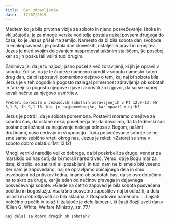 ```yaml
---
title:  Dan zdravljenja
date:   17/07/2019
---
```


Medtem ko je bila prvotna vizija za soboto in njeno posvečevanje široka in vključujoča, je za mnoge verske voditelje postala nekaj povsem drugega do časa, ko je Jezus prišel na zemljo. Namesto da bi bila sobota dan svobode in enakopravnosti, je postala dan človeških, ustaljenih pravil in omejitev. Jezus je med svojim delovanjem nasprotoval takšnim stališčem, še posebej, ker so jih poskušali vsiliti tudi drugim.

Zanimivo je, da je to najbolj jasno počel z več zdravljenji, ki jih je opravil v soboto. Zdi se, da je te čudeže namerno naredil v soboto namesto kateri drug dan, da bi izpostavil pomembno dejstvo o tem, kaj naj bi sobota bila. Jezus je v teh dogodkih pogosto razlagal primernost zdravljenja ob sobotah in farizeji so pogosto njegove izjave izkoristili za izgovor, da so še naprej kovali načrte za njegovo usmrtitev.

`Preberi poročila o Jezusovih sobotnih zdravljenjih v Mt 12,9-13; Mr 3,1-6, Jn 9,1-16. Kaj je najpomembnejše, kar opaziš v njih?`

Jezus je potrdil, da je sobota pomembna. Postaviti moramo omejitve za sobotni čas, da ostane nekaj posebnega ter da dovolimo, da ta tedenski čas postane priložnost za negovanje našega odnosa z Bogom, našimi družinami, našo cerkvijo in skupnostjo. Toda posvečevanje sobote se ne sme samo sebično vrteti okrog nas. Jezus je rekel: »Zatorej se sme v soboto dobro delati.« (Mt 12,12)

Mnogi verniki naredijo veliko dobrega, da bi poskrbeli za druge, vendar pa marsikdo od nas čuti, da bi morali narediti več. Vemo, da je Bogu mar za tiste, ki trpijo, so zatirani ali pozabljeni, in tudi nam ne bi smelo biti vseeno. Ker nam je zapovedano, naj ne opravljamo običajnega dela in smo osvobojeni od pritiskov tedna, imamo ob sobotah čas, da se osredotočimo na to skrb za druge, kar je eden od načinov pravega in dejavnega posvečevanja sobote: »Glede na četrto zapoved je bila sobota posvečena počitku in bogoslužju. Vsakršno posvetno zaposlitev naj bi odložili, a dela milosti in dobrotljivosti so bila skladna z Gospodovim namenom. … Lajšati bolečino trpečih in tolažiti žalujoče je delo ljubezni, ki časti Božji sveti dan.« /Ellen G. White, Welfare Ministry, str. 77/

`Kaj delaš za dobro drugih ob sobotah?`
